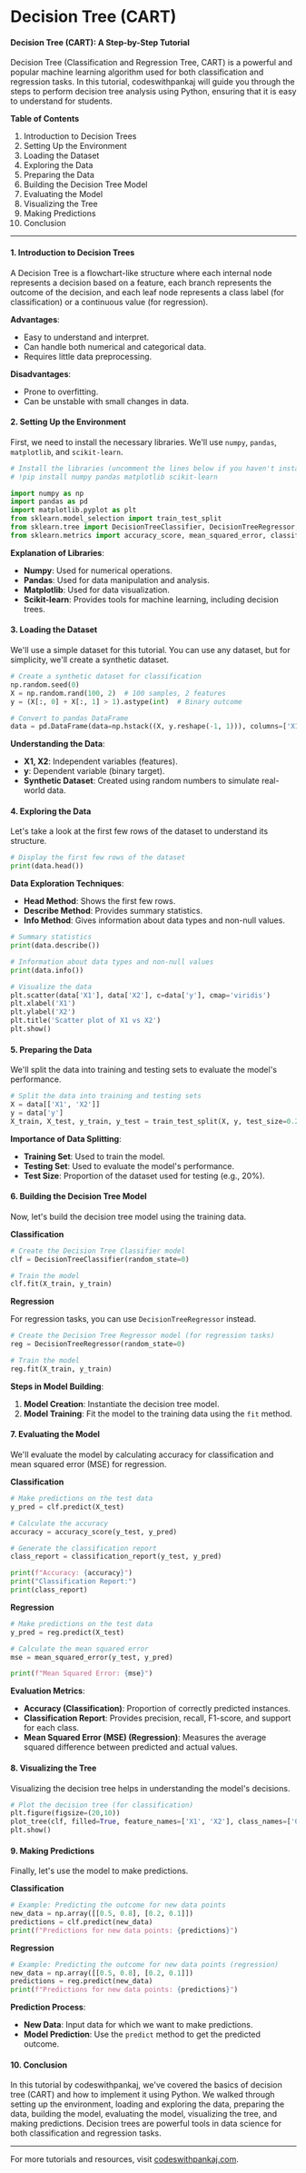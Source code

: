 # Decision Tree (CART)

#### Decision Tree (CART): A Step-by-Step Tutorial

Decision Tree (Classification and Regression Tree, CART) is a powerful and popular machine learning algorithm used for both classification and regression tasks. In this tutorial, codeswithpankaj will guide you through the steps to perform decision tree analysis using Python, ensuring that it is easy to understand for students.

**Table of Contents**

1. Introduction to Decision Trees
2. Setting Up the Environment
3. Loading the Dataset
4. Exploring the Data
5. Preparing the Data
6. Building the Decision Tree Model
7. Evaluating the Model
8. Visualizing the Tree
9. Making Predictions
10. Conclusion

***

#### 1. Introduction to Decision Trees

A Decision Tree is a flowchart-like structure where each internal node represents a decision based on a feature, each branch represents the outcome of the decision, and each leaf node represents a class label (for classification) or a continuous value (for regression).

**Advantages**:

* Easy to understand and interpret.
* Can handle both numerical and categorical data.
* Requires little data preprocessing.

**Disadvantages**:

* Prone to overfitting.
* Can be unstable with small changes in data.

#### 2. Setting Up the Environment

First, we need to install the necessary libraries. We'll use `numpy`, `pandas`, `matplotlib`, and `scikit-learn`.

```python
# Install the libraries (uncomment the lines below if you haven't installed them yet)
# !pip install numpy pandas matplotlib scikit-learn

import numpy as np
import pandas as pd
import matplotlib.pyplot as plt
from sklearn.model_selection import train_test_split
from sklearn.tree import DecisionTreeClassifier, DecisionTreeRegressor, plot_tree
from sklearn.metrics import accuracy_score, mean_squared_error, classification_report
```

**Explanation of Libraries**:

* **Numpy**: Used for numerical operations.
* **Pandas**: Used for data manipulation and analysis.
* **Matplotlib**: Used for data visualization.
* **Scikit-learn**: Provides tools for machine learning, including decision trees.

#### 3. Loading the Dataset

We'll use a simple dataset for this tutorial. You can use any dataset, but for simplicity, we'll create a synthetic dataset.

```python
# Create a synthetic dataset for classification
np.random.seed(0)
X = np.random.rand(100, 2)  # 100 samples, 2 features
y = (X[:, 0] + X[:, 1] > 1).astype(int)  # Binary outcome

# Convert to pandas DataFrame
data = pd.DataFrame(data=np.hstack((X, y.reshape(-1, 1))), columns=['X1', 'X2', 'y'])
```

**Understanding the Data**:

* **X1, X2**: Independent variables (features).
* **y**: Dependent variable (binary target).
* **Synthetic Dataset**: Created using random numbers to simulate real-world data.

#### 4. Exploring the Data

Let's take a look at the first few rows of the dataset to understand its structure.

```python
# Display the first few rows of the dataset
print(data.head())
```

**Data Exploration Techniques**:

* **Head Method**: Shows the first few rows.
* **Describe Method**: Provides summary statistics.
* **Info Method**: Gives information about data types and non-null values.

```python
# Summary statistics
print(data.describe())

# Information about data types and non-null values
print(data.info())

# Visualize the data
plt.scatter(data['X1'], data['X2'], c=data['y'], cmap='viridis')
plt.xlabel('X1')
plt.ylabel('X2')
plt.title('Scatter plot of X1 vs X2')
plt.show()
```

#### 5. Preparing the Data

We'll split the data into training and testing sets to evaluate the model's performance.

```python
# Split the data into training and testing sets
X = data[['X1', 'X2']]
y = data['y']
X_train, X_test, y_train, y_test = train_test_split(X, y, test_size=0.2, random_state=0)
```

**Importance of Data Splitting**:

* **Training Set**: Used to train the model.
* **Testing Set**: Used to evaluate the model's performance.
* **Test Size**: Proportion of the dataset used for testing (e.g., 20%).

#### 6. Building the Decision Tree Model

Now, let's build the decision tree model using the training data.

**Classification**

```python
# Create the Decision Tree Classifier model
clf = DecisionTreeClassifier(random_state=0)

# Train the model
clf.fit(X_train, y_train)
```

**Regression**

For regression tasks, you can use `DecisionTreeRegressor` instead.

```python
# Create the Decision Tree Regressor model (for regression tasks)
reg = DecisionTreeRegressor(random_state=0)

# Train the model
reg.fit(X_train, y_train)
```

**Steps in Model Building**:

1. **Model Creation**: Instantiate the decision tree model.
2. **Model Training**: Fit the model to the training data using the `fit` method.

#### 7. Evaluating the Model

We'll evaluate the model by calculating accuracy for classification and mean squared error (MSE) for regression.

**Classification**

```python
# Make predictions on the test data
y_pred = clf.predict(X_test)

# Calculate the accuracy
accuracy = accuracy_score(y_test, y_pred)

# Generate the classification report
class_report = classification_report(y_test, y_pred)

print(f"Accuracy: {accuracy}")
print("Classification Report:")
print(class_report)
```

**Regression**

```python
# Make predictions on the test data
y_pred = reg.predict(X_test)

# Calculate the mean squared error
mse = mean_squared_error(y_test, y_pred)

print(f"Mean Squared Error: {mse}")
```

**Evaluation Metrics**:

* **Accuracy (Classification)**: Proportion of correctly predicted instances.
* **Classification Report**: Provides precision, recall, F1-score, and support for each class.
* **Mean Squared Error (MSE) (Regression)**: Measures the average squared difference between predicted and actual values.

#### 8. Visualizing the Tree

Visualizing the decision tree helps in understanding the model's decisions.

```python
# Plot the decision tree (for classification)
plt.figure(figsize=(20,10))
plot_tree(clf, filled=True, feature_names=['X1', 'X2'], class_names=['0', '1'])
plt.show()
```

#### 9. Making Predictions

Finally, let's use the model to make predictions.

**Classification**

```python
# Example: Predicting the outcome for new data points
new_data = np.array([[0.5, 0.8], [0.2, 0.1]])
predictions = clf.predict(new_data)
print(f"Predictions for new data points: {predictions}")
```

**Regression**

```python
# Example: Predicting the outcome for new data points (regression)
new_data = np.array([[0.5, 0.8], [0.2, 0.1]])
predictions = reg.predict(new_data)
print(f"Predictions for new data points: {predictions}")
```

**Prediction Process**:

* **New Data**: Input data for which we want to make predictions.
* **Model Prediction**: Use the `predict` method to get the predicted outcome.

#### 10. Conclusion

In this tutorial by codeswithpankaj, we've covered the basics of decision tree (CART) and how to implement it using Python. We walked through setting up the environment, loading and exploring the data, preparing the data, building the model, evaluating the model, visualizing the tree, and making predictions. Decision trees are powerful tools in data science for both classification and regression tasks.

***

For more tutorials and resources, visit [codeswithpankaj.com](https://codeswithpankaj.com).

